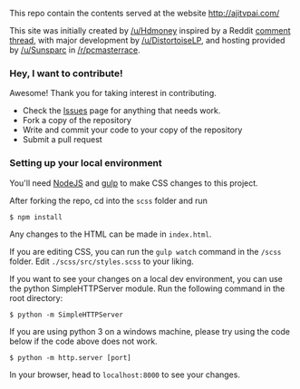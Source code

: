 This repo contain the contents served at the website http://ajitvpai.com/

This site was initially created by [/u/Hdmoney] inspired by a Reddit [comment thread], with major development by [/u/DistortoiseLP], and hosting provided by [/u/Sunsparc]
in [/r/pcmasterrace].

[comment thread]: https://np.reddit.com/r/pcmasterrace/comments/6d957x/website_packages_from_your_isp_its_coming/di16k9n/?context=3
[/u/Hdmoney]: https://reddit.com/user/Hdmoney
[/u/Sunsparc]: https://reddit.com/user/Sunsparc
[/u/DistortoiseLP]: https://reddit.com/user/DistortoiseLP
[/r/pcmasterrace]: https://reddit.com/r/pcmasterrace



### Hey, I want to contribute!


Awesome! Thank you for taking interest in contributing.

* Check the [Issues](http://github.com/dwbrite/ajitvpai.com) page for anything that needs work.
* Fork a copy of the repository
* Write and commit your code to your copy of the repository
* Submit a pull request

### Setting up your local environment

You'll need [NodeJS](https://nodejs.org/en/download/) and [gulp](http://gulpjs.com/) to make CSS changes to this project.

After forking the repo, cd into the `scss` folder and run
```
$ npm install
```
Any changes to the HTML can be made in `index.html`.

If you are editing CSS, you can run the `gulp watch` command in the `/scss` folder. Edit `./scss/src/styles.scss` to your liking.


If you want to see your changes on a local dev environment, you can use the python SimpleHTTPServer module. Run the following command in the root directory:
```
$ python -m SimpleHTTPServer
```

If you are using python 3 on a windows machine, please try using the code below if the code above does not work.
```
$ python -m http.server [port]
```
In your browser, head to `localhost:8000` to see your changes.
